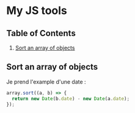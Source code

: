 # My JS tools

## Table of Contents

1. [Sort an array of objects](##Sort-an-array-of-objects)

## Sort an array of objects

Je prend l'example d'une date :

```javascript
array.sort((a, b) => {
  return new Date(b.date) - new Date(a.date);
});
```
